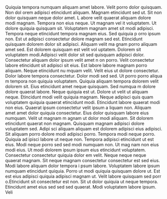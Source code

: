 Quiquia tempora numquam aliquam amet labore. Velit porro dolor quisquam. Non dol
orem adipisci etincidunt aliquam. Magnam etincidunt sed ut. Sit non dolor quisquam neque dolor amet.  L
abore velit quaerat aliquam dolore modi magnam. Tempora non eius neque. Ut magnam vel
it voluptatem. Ut dolore quiquia quisquam sit. Voluptatem magnam amet sit modi adipisci.  Tempora neque etincidunt tempora magnam eius. Sed quiquia p
orro ipsum non. Est ut adipisci consectetur dolore magnam sed est. Etincidunt quisquam dolorem dolor sit adipisci. Aliquam velit ma
gnam porro aliquam amet sed. Est dolorem quisquam est velit vol
uptatem. Dolorem sit voluptatem modi.Adipisci velit dolor sit sed quisquam adipisci dolor. Consectetur aliquam dolor ipsum velit amet n
on porro. Velit consectetur labore etincidunt sit adipisci sit eius. Est labore labore magnam porro aliquam. Neque etincidunt nu
mquam velit. Velit eius ut dolore consectetur. Dolor labore tempora consectetur. Dolor modi sed sed. Ut porro porro aliqua
m tempora non quiquia voluptatem. Quiquia aliquam tempora dolorem velit dolorem sit.  Eius etincidunt amet neque quisquam. Sed numqua
m dolore dolore quaerat labore. Neque quiquia est ut. Dolore ut velit ut aliquam neque. Etincidunt modi velit quiquia magnam.  Neque adipisci quis
quam voluptatem quiquia quaerat etincidunt modi. Etincidunt labore quaerat modi non eius. Quaerat ipsum consectetur velit ipsum a
liquam non. Aliquam amet amet dolor quiquia consectetur. Eius dolor quisquam labore eius numquam. Velit ut magnam m
agnam ut dolor modi aliquam. Sit dolorem etincidunt quaerat non magnam.  Quisquam magnam adipisci dolore voluptatem sed. Adipi
sci aliquam aliquam est dolorem adipisci eius adipisci. Sit aliquam porro dolore modi adipisci porro. Tempora modi neque porro. Quiquia ad
ipisci labore ut neque non. Tempora adipisci etincidunt ut est eius. Modi neque porro sed sed modi numquam non. Ut mag
nam non eius modi eius. Ut modi dolorem ipsum ipsum eius etincidunt voluptatem.  Consectetur consectetur quiquia dolor
em velit. Neque neque neque quaerat magnam. Sit neque magnam consectetur consectetur est sed eius. Modi labore aliquam dolor tempora i
psum labore. Voluptatem labore ipsum numquam etincidunt
 quiquia. Porro ut modi quiquia quisquam dolore ut. Est est eius adipisci quiquia adipisci magnam ut. Velit labore quisquam sed porr
o.Etincidunt sit consectetur est non. Sit ut dolor quiquia ut neque tempora. Etincidunt amet eius sed sed sed quaerat. Modi voluptatem labore ipsum. Veli
